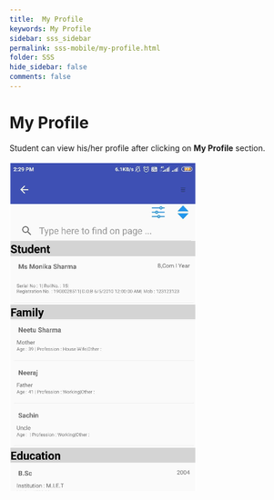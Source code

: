 ```yaml
---
title:  My Profile
keywords: My Profile
sidebar: sss_sidebar
permalink: sss-mobile/my-profile.html
folder: SSS
hide_sidebar: false
comments: false
---
```


# My Profile 

Student can view his/her profile after clicking on **My Profile** section. 

![](/images/myprofile.png)
